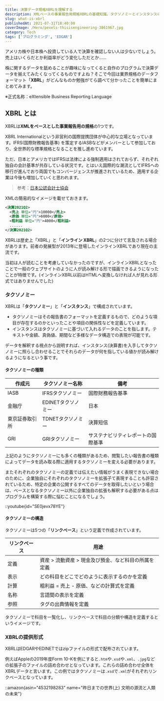 ```yaml
---
title: 決算データ規格XBRLを理解する
description: XMLベースの事業報告用規格XBRLの基礎知識。タクソノミーとインスタンスの概念、リンクベースの構造、インラインXBRLの特徴まで、決算データ解析に必要な仕組みを分かりやすく解説。
slug: what-is-xbrl
publishedAt: 2021-07-31T18:40:00
coverImage: /Hero/pexels-thisisengineering-3861967.jpg
category: Tech
tags: ['プログラミング', 'EDGAR']
---
```


アメリカ株や日本株へ投資している人で決算を確認しない人は少ないでしょう。売上はいくらだとか利益率がどう変化しただとか……

株に関するデータを舐めることが趣味になってくると自作のプログラムで決算データを揃えてみたくなってくるものですよね？そこで今回は業界規格のデータフォーマット「**XBRL**」がどんなものか勉強がてら調べて分かったことを簡単にまとめてみます。

※正式名称：eXtensible Business Reporting Language

## XBRL とは

XBRLは**XMLをベースとした事業報告用の規格**の1つです。

XBRL Internationalという非営利の国際提携団体が中心的な立場となっています。IFRS(国際財務報告基準) を策定するIASBなどがメンバーとして参加しており、全世界的な標準規格となることを推し進めています。

ただ、日本とアメリカではIFRSは法律による強制適用はされておらず、それぞれ独自の会計基準が共存している状況です。とはいえ国際的な潮流としてIFRSへの移行が進んでおり両国でもコンバージェンスが推進されているため、適用する企業は今後も増加していくと思われます。

> 参考：[日本公認会計士協会](https://jicpa.or.jp/specialized_field/ifrs/basic/ifrs/)

XMLの簡易的なイメージを載せておきます。

```xml
<決算2021Q2>
  <売上 単位="円">10000</売上>
  <原価 単位="円">6000</原価>
  <粗利益 単位="円">4000</粗利益>
  ......
</決算2021Q2>
```

XBRLは歴史上「XBRL」と「**インライン XBRL**」の2つに分けて言及される場合があります。前者の発展型が2013年に登場したインラインXBRLであり現在の主流です。

当初は人が読むことを考慮していなかったのですが、インラインXBRLとなったことで一般のウェブサイトのように人が読み解ける形で描画できるようになったことが特徴です。(インラインXBRL以前はHTMLへ変換しなければ人が見れる形式ではありませんでした)

### タクソノミー

XBRLは「**タクソノミー**」と「**インスタンス**」で構成されています。

- タクソノミーはその報告書のフォーマットを定義するもので、どのような項目が存在するのかといったことや項目の関係性などを定義しています。
- インスタンスはタクソノミーに基づいて入れるデータのことを指します。テキストや金額、真偽値、期間など多様なデータ構造での表現が可能です。

データを解釈する視点から説明すれば、インスタンス(決算書)を入手してタクソノミーに照らし合わせることでそれらのデータが何を指している値かが読み解けるようになるという事です。

#### タクソノミーの種類

| 作成元         | タクソノミー名称   | 備考                               |
| -------------- | ------------------ | ---------------------------------- |
| IASB           | IFRSタクソノミー   | 国際財務報告基準                   |
| 金融庁         | EDINETタクソノミー | 日本                               |
| 東京証券取引所 | TDNETタクソノミー  | 決算短信                           |
| GRI            | GRIタクソノミー    | サステナビリティレポートの国際基準 |

上記のようにタクソノミーにも多くの種類があるため、閲覧したい報告書の種類によってデータを読み取る際に適用するタクソノミーを変える必要があります。

またそれぞれのタクソノミーの定義では伝えたい情報がうまく表現できない場合のために、企業独自にそれぞれのタクソノミーを拡張子て表現することも許容されているため、特定の企業の公開するすべてのデータを取得したいという場合は、ベースとなるタクソノミー以外に企業独自の拡張も解釈する必要がある点はプログラムを構築する際に悩むことになるでしょう。

::youtube{id="SE0jevx78YE"}

#### タクソノミーの構造

タクソノミーは5つの「**リンクベース**」という定義で作成されています。

| リンクベース | 用途                                                 |
| ------------ | ---------------------------------------------------- |
| 定義         | 資産 > 流動資産 > 現金及び預金、など科目の所属を定義 |
| 表示         | どの科目をどこでどのように表示するのかを定義         |
| 計算         | 粗利益 = 売上 - 原価、などの計算式を定義             |
| 名称         | 言語間の表示を定義                                   |
| 参照         | タグの出典情報を定義                                 |

タクソノミーで科目を一覧化し、リンクベースで科目の分類や構造を定義するというイメージです。

### XBRLの提供形式

XBRLはEDGARやEDINETではzipファイルの形式で配布されています。

例えばAppleの2019年度Form 10-Kを例にすると`.htm`や`.xsd`や`.xml`、`.jpg`などの拡張子のファイルの詰め合わせとなっています。これらの詰め合わせ全体を XBRLデータと言います。この例ではタクソノミーは`.xsd`で`.xml`がそれぞれリンクベースとなっています。

::amazon{asin="4532198283" name="昨日までの世界(上) 文明の源流と人類の未来"}
